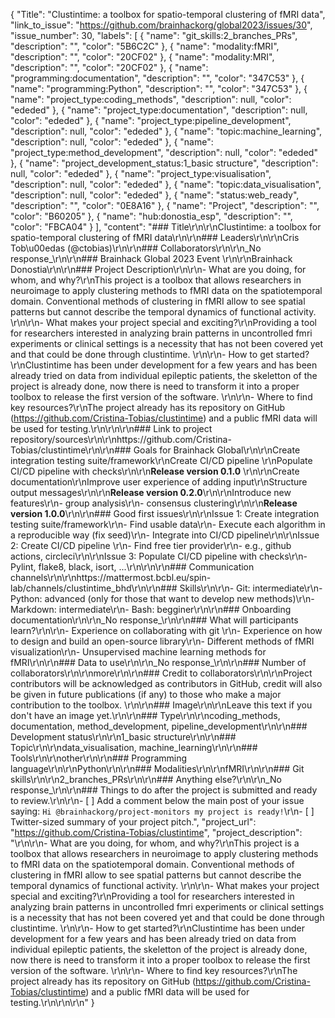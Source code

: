 {
  "Title": "Clustintime: a toolbox for spatio-temporal clustering of fMRI data",
  "link_to_issue": "https://github.com/brainhackorg/global2023/issues/30",
  "issue_number": 30,
  "labels": [
    {
      "name": "git_skills:2_branches_PRs",
      "description": "",
      "color": "5B6C2C"
    },
    {
      "name": "modality:fMRI",
      "description": "",
      "color": "20CF02"
    },
    {
      "name": "modality:MRI",
      "description": "",
      "color": "20CF02"
    },
    {
      "name": "programming:documentation",
      "description": "",
      "color": "347C53"
    },
    {
      "name": "programming:Python",
      "description": "",
      "color": "347C53"
    },
    {
      "name": "project_type:coding_methods",
      "description": null,
      "color": "ededed"
    },
    {
      "name": "project_type:documentation",
      "description": null,
      "color": "ededed"
    },
    {
      "name": "project_type:pipeline_development",
      "description": null,
      "color": "ededed"
    },
    {
      "name": "topic:machine_learning",
      "description": null,
      "color": "ededed"
    },
    {
      "name": "project_type:method_development",
      "description": null,
      "color": "ededed"
    },
    {
      "name": "project_development_status:1_basic structure",
      "description": null,
      "color": "ededed"
    },
    {
      "name": "project_type:visualisation",
      "description": null,
      "color": "ededed"
    },
    {
      "name": "topic:data_visualisation",
      "description": null,
      "color": "ededed"
    },
    {
      "name": "status:web_ready",
      "description": "",
      "color": "0E8A16"
    },
    {
      "name": "Project",
      "description": "",
      "color": "B60205"
    },
    {
      "name": "hub:donostia_esp",
      "description": "",
      "color": "FBCA04"
    }
  ],
  "content": "### Title\r\n\r\nClustintime: a toolbox for spatio-temporal clustering of fMRI data\r\n\r\n### Leaders\r\n\r\nCris Tob\u00edas (@ctobias)\r\n\r\n### Collaborators\r\n\r\n_No response_\r\n\r\n### Brainhack Global 2023 Event \r\n\r\nBrainhack Donostia\r\n\r\n### Project Description\r\n\r\n- What are you doing, for whom, and why?\r\nThis project is a toolbox that allows researchers in neuroimage to apply clustering methods to fMRI data on the spatiotemporal domain. Conventional methods of clustering in fMRI allow to see spatial patterns but cannot describe the temporal dynamics of functional activity. \r\n\r\n- What makes your project special and exciting?\r\nProviding a tool for researchers interested in analyzing brain patterns in uncontrolled fmri experiments or clinical settings is a necessity that has not been covered yet and that could be done through clustintime. \r\n\r\n- How to get started?\r\nClustintime has been under development for a few years and has been already tried on data from individual epileptic patients, the skeletton of the project is already done, now there is need to transform it into a proper toolbox to release the first version of the software. \r\n\r\n- Where to find key resources?\r\nThe project already has its repository on GitHub (https://github.com/Cristina-Tobias/clustintime) and a public fMRI data will be used for testing.\r\n\r\n\r\n### Link to project repository/sources\r\n\r\nhttps://github.com/Cristina-Tobias/clustintime\r\n\r\n### Goals for Brainhack Global\r\n\r\nCreate integration testing suite/framework\r\nCreate CI/CD pipeline \r\nPopulate CI/CD pipeline with checks\r\n\r\n**Release version 0.1.0** \r\n\r\nCreate documentation\r\nImprove user experience of adding input\r\nStructure output messages\r\n\r\n**Release version 0.2.0**\r\n\r\nIntroduce new features\r\n- group analysis\r\n- consensus clustering\r\n\r\n**Release version 1.0.0**\r\n\r\n### Good first issues\r\n\r\nIssue 1: Create integration testing suite/framework\r\n- Find usable data\r\n- Execute each algorithm in a reproducible way (fix seed)\r\n- Integrate into CI/CD pipeline\r\n\r\nIssue 2: Create CI/CD pipeline \r\n- Find free tier provider\r\n- e.g., github actions, circleci\r\n\r\nIssue 3: Populate CI/CD pipeline with checks\r\n- Pylint, flake8, black, isort, ...\r\n\r\n\r\n### Communication channels\r\n\r\nhttps://mattermost.bcbl.eu/spin-lab/channels/clustintime_bhd\r\n\r\n### Skills\r\n\r\n- Git: intermediate\r\n- Python: advanced (only for those that want to develop new methods)\r\n- Markdown: intermediate\r\n- Bash: begginer\r\n\r\n### Onboarding documentation\r\n\r\n_No response_\r\n\r\n### What will participants learn?\r\n\r\n- Experience on collaborating with git \r\n- Experience on how to design and build an open-source library\r\n- Different methods of fMRI visualization\r\n- Unsupervised machine learning methods for fMRI\r\n\r\n### Data to use\r\n\r\n_No response_\r\n\r\n### Number of collaborators\r\n\r\nmore\r\n\r\n### Credit to collaborators\r\n\r\nProject contributors will be acknowledged as contributors in GitHub, credit will also be given in future publications (if any) to those who make a major contribution to the toolbox. \r\n\r\n### Image\r\n\r\nLeave this text if you don't have an image yet.\r\n\r\n### Type\r\n\r\ncoding_methods, documentation, method_development, pipeline_development\r\n\r\n### Development status\r\n\r\n1_basic structure\r\n\r\n### Topic\r\n\r\ndata_visualisation, machine_learning\r\n\r\n### Tools\r\n\r\nother\r\n\r\n### Programming language\r\n\r\nPython\r\n\r\n### Modalities\r\n\r\nfMRI\r\n\r\n### Git skills\r\n\r\n2_branches_PRs\r\n\r\n### Anything else?\r\n\r\n_No response_\r\n\r\n### Things to do after the project is submitted and ready to review.\r\n\r\n- [ ] Add a comment below the main post of your issue saying: `Hi @brainhackorg/project-monitors my project is ready!`\r\n- [ ] Twitter-sized summary of your project pitch.",
  "project_url": "https://github.com/Cristina-Tobias/clustintime",
  "project_description": "\r\n\r\n- What are you doing, for whom, and why?\r\nThis project is a toolbox that allows researchers in neuroimage to apply clustering methods to fMRI data on the spatiotemporal domain. Conventional methods of clustering in fMRI allow to see spatial patterns but cannot describe the temporal dynamics of functional activity. \r\n\r\n- What makes your project special and exciting?\r\nProviding a tool for researchers interested in analyzing brain patterns in uncontrolled fmri experiments or clinical settings is a necessity that has not been covered yet and that could be done through clustintime. \r\n\r\n- How to get started?\r\nClustintime has been under development for a few years and has been already tried on data from individual epileptic patients, the skeletton of the project is already done, now there is need to transform it into a proper toolbox to release the first version of the software. \r\n\r\n- Where to find key resources?\r\nThe project already has its repository on GitHub (https://github.com/Cristina-Tobias/clustintime) and a public fMRI data will be used for testing.\r\n\r\n\r\n"
}